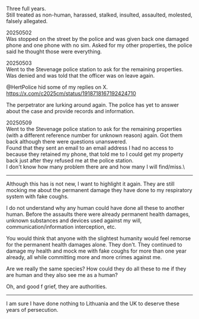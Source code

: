 Three full years.\
Still treated as non-human, harassed, stalked, insulted, assaulted, molested, falsely allegated.

20250502\
Was stopped on the street by the police and was given back one damaged phone and one phone with no sim. Asked for my other properties, the police said he thought those were everything.



20250503\
Went to the Stevenage police station to ask for the remaining properties. Was denied and was told that the officer was on leave again.

@HertPolice hid some of my replies on X.\
https://x.com/c2025cm/status/1918718167192424710

The perpetrator are lurking around again. The police has yet to answer about the case and provide records and information.

20250509\
Went to the Stevenage police station to ask for the remaining properties (with a different reference number for unknown reason) again. Got them back although there were questions unanswered.\
Found that they sent an email to an email address I had no access to because they retained my phone, that told me to I could get my property back just after they refused me at the police station.\
I don't know how many problem there are and how many I will find/miss.\

---

Although this has is not new, I want to highlight it again. They are still mocking me about the permanent damage they have done to my respiratory system with fake coughs.


I do not understand why any human could have done all these to another human. Before the assaults there were already permanent health damages, unknown substances and devices used against my will, communication/information interception, etc.

You would think that anyone with the slightest humanity would feel remorse for the permanent health damages alone. They don't. They continued to damage my health and mock me with fake coughs for more than one year already, all while committing more and more crimes against me.

Are we really the same species? How could they do all these to me if they are human and they also see me as a human?

Oh, and good f grief, they are authorities.

---

I am sure I have done nothing to Lithuania and the UK to deserve these years of persecution.

